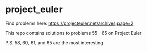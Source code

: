 # project_euler
Find problems here: https://projecteuler.net/archives;page=2

This repo contains solutions to problems 55 - 65 on Project Euler

P.S. 58, 60, 61, and 65 are the most interesting 


